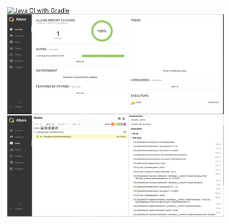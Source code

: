 [![Java CI with Gradle](https://github.com/OlegRytov/Patterns/actions/workflows/gradle.yml/badge.svg)](https://github.com/OlegRytov/Patterns/actions/workflows/gradle.yml)
![img.png](img.png)
![img_1.png](img_1.png)